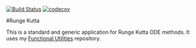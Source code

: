 [![Build Status](https://travis-ci.org/phillyfan1138/RungeKutta.svg?branch=master)](https://travis-ci.org/phillyfan1138/RungeKutta)
[![codecov](https://codecov.io/gh/phillyfan1138/RungeKutta/branch/master/graph/badge.svg)](https://codecov.io/gh/phillyfan1138/RungeKutta)

#Runge Kutta

This is a standard and generic application for Runge Kutta ODE methods.  It uses my <a href="https://github.com/phillyfan1138/FunctionalUtilities">Functional Utilities</a> repository.